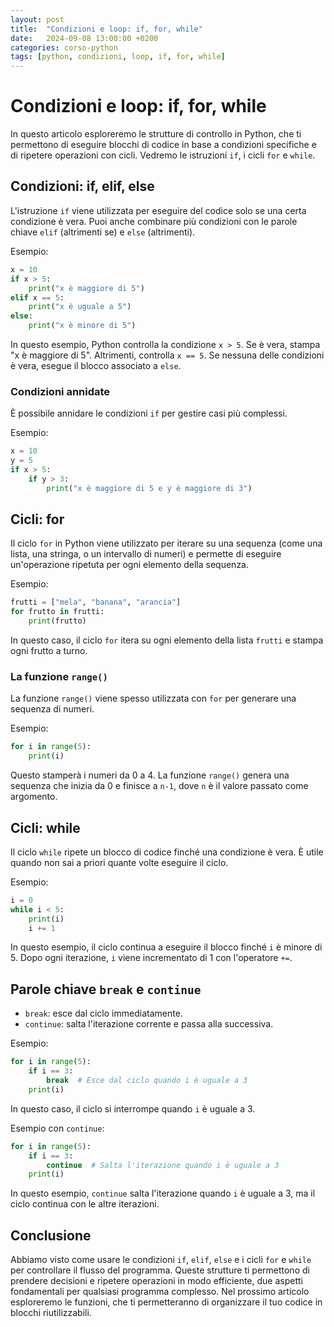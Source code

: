 ```yaml
---
layout: post
title:  "Condizioni e loop: if, for, while"
date:   2024-09-08 13:00:00 +0200
categories: corso-python
tags: [python, condizioni, loop, if, for, while]
---
```


# Condizioni e loop: if, for, while

In questo articolo esploreremo le strutture di controllo in Python, che ti permettono di eseguire blocchi di codice in base a condizioni specifiche e di ripetere operazioni con cicli. Vedremo le istruzioni `if`, i cicli `for` e `while`.

## Condizioni: if, elif, else

L'istruzione `if` viene utilizzata per eseguire del codice solo se una certa condizione è vera. Puoi anche combinare più condizioni con le parole chiave `elif` (altrimenti se) e `else` (altrimenti).

Esempio:
```python
x = 10
if x > 5:
    print("x è maggiore di 5")
elif x == 5:
    print("x è uguale a 5")
else:
    print("x è minore di 5")
```

In questo esempio, Python controlla la condizione `x > 5`. Se è vera, stampa "x è maggiore di 5". Altrimenti, controlla `x == 5`. Se nessuna delle condizioni è vera, esegue il blocco associato a `else`.

### Condizioni annidate

È possibile annidare le condizioni `if` per gestire casi più complessi.

Esempio:
```python
x = 10
y = 5
if x > 5:
    if y > 3:
        print("x è maggiore di 5 e y è maggiore di 3")
```

## Cicli: for

Il ciclo `for` in Python viene utilizzato per iterare su una sequenza (come una lista, una stringa, o un intervallo di numeri) e permette di eseguire un'operazione ripetuta per ogni elemento della sequenza.

Esempio:
```python
frutti = ["mela", "banana", "arancia"]
for frutto in frutti:
    print(frutto)
```

In questo caso, il ciclo `for` itera su ogni elemento della lista `frutti` e stampa ogni frutto a turno.

### La funzione `range()`

La funzione `range()` viene spesso utilizzata con `for` per generare una sequenza di numeri.

Esempio:
```python
for i in range(5):
    print(i)
```

Questo stamperà i numeri da 0 a 4. La funzione `range()` genera una sequenza che inizia da 0 e finisce a `n-1`, dove `n` è il valore passato come argomento.

## Cicli: while

Il ciclo `while` ripete un blocco di codice finché una condizione è vera. È utile quando non sai a priori quante volte eseguire il ciclo.

Esempio:
```python
i = 0
while i < 5:
    print(i)
    i += 1
```

In questo esempio, il ciclo continua a eseguire il blocco finché `i` è minore di 5. Dopo ogni iterazione, `i` viene incrementato di 1 con l'operatore `+=`.

## Parole chiave `break` e `continue`

- `break`: esce dal ciclo immediatamente.
- `continue`: salta l'iterazione corrente e passa alla successiva.

Esempio:
```python
for i in range(5):
    if i == 3:
        break  # Esce dal ciclo quando i è uguale a 3
    print(i)
```

In questo caso, il ciclo si interrompe quando `i` è uguale a 3.

Esempio con `continue`:
```python
for i in range(5):
    if i == 3:
        continue  # Salta l'iterazione quando i è uguale a 3
    print(i)
```

In questo esempio, `continue` salta l'iterazione quando `i` è uguale a 3, ma il ciclo continua con le altre iterazioni.

## Conclusione

Abbiamo visto come usare le condizioni `if`, `elif`, `else` e i cicli `for` e `while` per controllare il flusso del programma. Queste strutture ti permettono di prendere decisioni e ripetere operazioni in modo efficiente, due aspetti fondamentali per qualsiasi programma complesso. Nel prossimo articolo esploreremo le funzioni, che ti permetteranno di organizzare il tuo codice in blocchi riutilizzabili.
